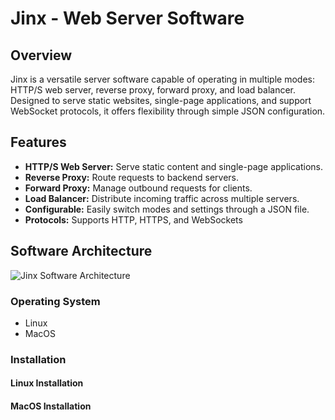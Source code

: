 # Jinx - Web Server Software

## Overview
Jinx is a versatile server software capable of operating in multiple modes: HTTP/S web server, reverse proxy, forward proxy, and load balancer. Designed to serve static websites, single-page applications, and support WebSocket protocols, it offers flexibility through simple JSON configuration.

## Features
- **HTTP/S Web Server:** Serve static content and single-page applications.
- **Reverse Proxy:** Route requests to backend servers.
- **Forward Proxy:** Manage outbound requests for clients.
- **Load Balancer:** Distribute incoming traffic across multiple servers.
- **Configurable:** Easily switch modes and settings through a JSON file.
- **Protocols:** Supports HTTP, HTTPS, and WebSockets

## Software Architecture
![Jinx Software Architecture](https://gemkox-spaces.nyc3.cdn.digitaloceanspaces.com/jinx/Jinx_Software_Architecture.png)


### Operating System
- Linux
- MacOS

### Installation
#### Linux Installation


#### MacOS Installation



